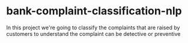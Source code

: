 # bank-complaint-classification-nlp

In this project we're going to classify the complaints that are raised by customers to understand the complaint can be detective or preventive
